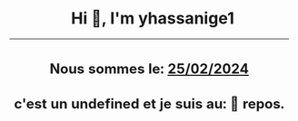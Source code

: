 <h1 align='center'>Hi 👋, I'm yhassanige1</h1>
<div align='center'>

|<h2 align='center'>Nous sommes le: <u>25/02/2024</u></h2><h2 align='center'>c'est un undefined et je suis au: 🌴 repos.</h2>|
|---
</div>
